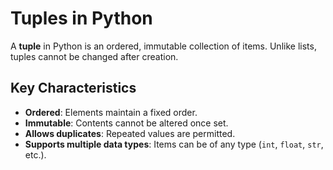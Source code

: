 # Tuples in Python

A **tuple** in Python is an ordered, immutable collection of items. Unlike lists, tuples cannot be changed after creation.

## Key Characteristics

- **Ordered**: Elements maintain a fixed order.
- **Immutable**: Contents cannot be altered once set.
- **Allows duplicates**: Repeated values are permitted.
- **Supports multiple data types**: Items can be of any type (`int`, `float`, `str`, etc.).
